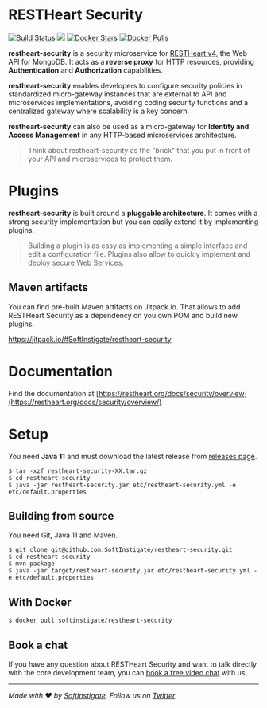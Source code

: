 # RESTHeart Security

[![Build Status](https://travis-ci.org/SoftInstigate/restheart-security.svg?branch=master)](https://travis-ci.org/SoftInstigate/restheart-security)
[![](https://jitpack.io/v/SoftInstigate/restheart-security.svg)](https://jitpack.io/#SoftInstigate/restheart-security)
[![Docker Stars](https://img.shields.io/docker/stars/softinstigate/restheart-security.svg?maxAge=2592000&logo=docker)](https://hub.docker.com/r/softinstigate/restheart-security/)
[![Docker Pulls](https://img.shields.io/docker/pulls/softinstigate/restheart-security.svg?maxAge=2592000&logo=docker)](https://hub.docker.com/r/softinstigate/restheart-security/)

**restheart-security** is a security microservice for [RESTHeart v4](https://restheart.org), the Web API for MongoDB. It acts as a __reverse proxy__ for HTTP resources, providing __Authentication__ and __Authorization__ capabilities. 

**restheart-security** enables developers to configure security policies in standardized micro-gateway instances that are external to API and microservices implementations, avoiding coding security functions and a centralized gateway where scalability is a key concern.

**restheart-security** can also be used as a micro-gateway for **Identity and Access Management**  in any HTTP-based microservices architecture. 

> Think about restheart-security as the "brick" that you put in front of your API and microservices to protect them. 

# Plugins

**restheart-security** is built around a __pluggable architecture__. It comes with a strong security implementation but you can easily extend it by implementing plugins. 

> Building a plugin is as easy as implementing a simple interface and edit a configuration file. Plugins also allow to quickly implement and deploy secure Web Services.

## Maven artifacts

You can find pre-built Maven artifacts on Jitpack.io. That allows to add RESTHeart Security as a dependency on you own POM and build new plugins.

https://jitpack.io/#SoftInstigate/restheart-security

# Documentation

Find the documentation at [https://restheart.org/docs/security/overview](https://restheart.org/docs/security/overview/)


# Setup

You need __Java 11__ and must download the latest release from [releases page](https://github.com/SoftInstigate/restheart-security/releases).

```
$ tar -xzf restheart-security-XX.tar.gz
$ cd restheart-security
$ java -jar restheart-security.jar etc/restheart-security.yml -e etc/default.properties
```

## Building from source

You need Git, Java 11 and Maven.

```
$ git clone git@github.com:SoftInstigate/restheart-security.git
$ cd restheart-security
$ mvn package
$ java -jar target/restheart-security.jar etc/restheart-security.yml -e etc/default.properties
```

## With Docker

```
$ docker pull softinstigate/restheart-security
```

## Book a chat

If you have any question about RESTHeart Security and want to talk directly with the core development team, you can [book a free video chat](https://calendly.com/restheart/restheart-free-chat) with us.

<hr>

_Made with :heart: by [SoftInstigate](http://www.softinstigate.com/). Follow us on [Twitter](https://twitter.com/softinstigate)_.

